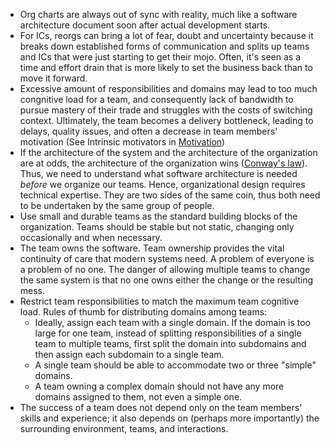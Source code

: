 * Org charts are always out of sync with reality, much like a software architecture document soon after actual development starts. 
* For ICs, reorgs can bring a lot of fear, doubt and uncertainty because it breaks down established forms of communication and splits up teams and ICs that were just starting to get their mojo. Often, it's seen as a time and effort drain that is more likely to set the business back than to move it forward. 
* Excessive amount of responsibilities and domains may lead to too much congnitive load for a team, and consequently lack of bandwidth to pursue mastery of their trade and struggles with the costs of switching context. Ultimately, the team becomes a delivery bottleneck, leading to delays, quality issues, and often a decrease in team members' motivation (See Intrinsic motivators in [Motivation](motivation.md))
* If the architecture of the system and the architecture of the organization are at odds, the architecture of the organization wins ([Conway's law](https://en.wikipedia.org/wiki/Conway%27s_law)). Thus, we need to understand what software architecture is needed _before_ we organize our teams. Hence, organizational design requires technical expertise. They are two sides of the same coin, thus both need to be undertaken by the same group of people. 
* Use small and durable teams as the standard building blocks of the organization. Teams should be stable but not static, changing only occasionally and when necessary. 
* The team owns the software. Team ownership provides the vital continuity of care that modern systems need. A problem of everyone is a problem of no one. The danger of allowing multiple teams to change the same system is that no one owns either the change or the resulting mess.
* Restrict team responsibilities to match the maximum team cognitive load. Rules of thumb for distributing domains among teams:
   * Ideally, assign each team with a single domain. If the domain is too large for one team, instead of splitting responsibilities of a single team to multiple teams, first split the domain into subdomains and then assign each subdomain to a single team.
   * A single team should be able to accommodate two or three "simple" domains.
   * A team owning a complex domain should not have any more domains assigned to them, not even a simple one. 
* The success of a team does not depend only on the team members' skills and experience; it also depends on (perhaps more importantly) the surrounding environment, teams, and interactions.